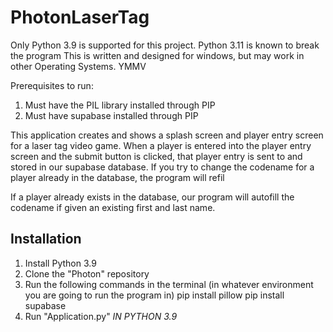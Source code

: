 # PhotonLaserTag
Only Python 3.9 is supported for this project. Python 3.11 is known to break the program
This is written and designed for windows, but may work in other Operating Systems. YMMV


Prerequisites to run: 
1. Must have the PIL library installed through PIP
2. Must have supabase installed through PIP


This application creates and shows a splash screen and player entry screen for a laser tag video game. 
When a player is entered into the player entry screen and the submit button is clicked, 
that player entry is sent to and stored in our supabase database. If you try to change the codename for 
a player already in the database, the program will refil

If a player already exists in the database, 
our program will autofill the codename if given an existing first and last name.

## Installation
1. Install Python 3.9
2. Clone the "Photon" repository
3. Run the following commands in the terminal (in whatever environment you are going to run the program in)
    pip install pillow
    pip install supabase
4. Run "Application.py" *IN PYTHON 3.9*
